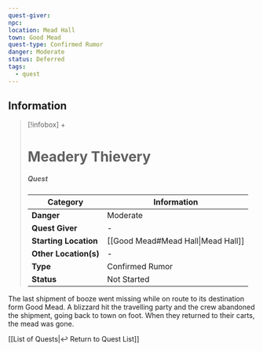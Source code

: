 ```yaml
---
quest-giver: 
npc: 
location: Mead Hall
town: Good Mead
quest-type: Confirmed Rumor
danger: Moderate
status: Deferred
tags:
  - quest
---
```


## Information
> [!infobox] +
> # Meadery Thievery
> ##### Quest
> | Category | Information |
> | ---- | ---- |
> | **Danger** | Moderate |
> | **Quest Giver** | - |
> | **Starting Location** | [[Good Mead#Mead Hall\|Mead Hall]] |
> | **Other Location(s)** | - |
> | **Type** | Confirmed Rumor |
> | **Status** | Not Started |

The last shipment of booze went missing while on route to its destination form Good Mead. A blizzard hit the travelling party and the crew abandoned the shipment, going back to town on foot. When they returned to their carts, the mead was gone.

[[List of Quests|↩️ Return to Quest List]]